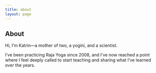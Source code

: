```yaml
---
title: about
layout: page
---
```

## About

Hi, I’m Katrin—a mother of two, a yogini, and a scientist.

I’ve been practicing Raja Yoga since 2008, and I’ve now reached a point where I feel deeply called to start teaching and sharing what I’ve learned over the years.